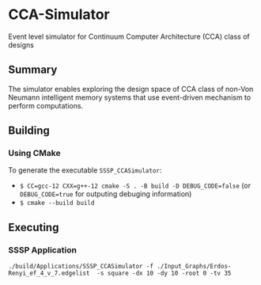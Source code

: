 # CCA-Simulator
Event level simulator for Continuum Computer Architecture (CCA) class of designs

## Summary
The simulator enables exploring the design space of CCA class of non-Von Neumann intelligent memory systems that use event-driven mechanism to perform computations.

## Building
### Using CMake
To generate the executable `SSSP_CCASimulator`:

- `$ CC=gcc-12 CXX=g++-12 cmake -S . -B build -D DEBUG_CODE=false` (or `DEBUG_CODE=true` for outputing debuging information)
- `$ cmake --build build`

## Executing
### SSSP Application
`./build/Applications/SSSP_CCASimulator -f ./Input_Graphs/Erdos-Renyi_ef_4_v_7.edgelist  -s square -dx 10 -dy 10 -root 0 -tv 35`
